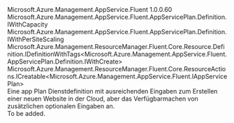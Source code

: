 <Type Name="IWithCreate" FullName="Microsoft.Azure.Management.AppService.Fluent.AppServicePlan.Definition.IWithCreate">
  <TypeSignature Language="C#" Value="public interface IWithCreate : Microsoft.Azure.Management.AppService.Fluent.AppServicePlan.Definition.IWithCapacity, Microsoft.Azure.Management.AppService.Fluent.AppServicePlan.Definition.IWithPerSiteScaling, Microsoft.Azure.Management.ResourceManager.Fluent.Core.Resource.Definition.IDefinitionWithTags&lt;Microsoft.Azure.Management.AppService.Fluent.AppServicePlan.Definition.IWithCreate&gt;, Microsoft.Azure.Management.ResourceManager.Fluent.Core.ResourceActions.ICreatable&lt;Microsoft.Azure.Management.AppService.Fluent.IAppServicePlan&gt;" />
  <TypeSignature Language="ILAsm" Value=".class public interface auto ansi abstract IWithCreate implements class Microsoft.Azure.Management.AppService.Fluent.AppServicePlan.Definition.IWithCapacity, class Microsoft.Azure.Management.AppService.Fluent.AppServicePlan.Definition.IWithPerSiteScaling, class Microsoft.Azure.Management.ResourceManager.Fluent.Core.Resource.Definition.IDefinitionWithTags`1&lt;class Microsoft.Azure.Management.AppService.Fluent.AppServicePlan.Definition.IWithCreate&gt;, class Microsoft.Azure.Management.ResourceManager.Fluent.Core.ResourceActions.ICreatable`1&lt;class Microsoft.Azure.Management.AppService.Fluent.IAppServicePlan&gt;, class Microsoft.Azure.Management.ResourceManager.Fluent.Core.ResourceActions.IIndexable" />
  <TypeSignature Language="DocId" Value="T:Microsoft.Azure.Management.AppService.Fluent.AppServicePlan.Definition.IWithCreate" />
  <TypeSignature Language="VB.NET" Value="Public Interface IWithCreate&#xA;Implements ICreatable(Of IAppServicePlan), IDefinitionWithTags(Of IWithCreate), IWithCapacity, IWithPerSiteScaling" />
  <TypeSignature Language="F#" Value="type IWithCreate = interface&#xA;    interface IWithPerSiteScaling&#xA;    interface IWithCapacity&#xA;    interface ICreatable&lt;IAppServicePlan&gt;&#xA;    interface IIndexable&#xA;    interface IDefinitionWithTags&lt;IWithCreate&gt;" />
  <AssemblyInfo>
    <AssemblyName>Microsoft.Azure.Management.AppService.Fluent</AssemblyName>
    <AssemblyVersion>1.0.0.60</AssemblyVersion>
  </AssemblyInfo>
  <Interfaces>
    <Interface>
      <InterfaceName>Microsoft.Azure.Management.AppService.Fluent.AppServicePlan.Definition.IWithCapacity</InterfaceName>
    </Interface>
    <Interface>
      <InterfaceName>Microsoft.Azure.Management.AppService.Fluent.AppServicePlan.Definition.IWithPerSiteScaling</InterfaceName>
    </Interface>
    <Interface>
      <InterfaceName>Microsoft.Azure.Management.ResourceManager.Fluent.Core.Resource.Definition.IDefinitionWithTags&lt;Microsoft.Azure.Management.AppService.Fluent.AppServicePlan.Definition.IWithCreate&gt;</InterfaceName>
    </Interface>
    <Interface>
      <InterfaceName>Microsoft.Azure.Management.ResourceManager.Fluent.Core.ResourceActions.ICreatable&lt;Microsoft.Azure.Management.AppService.Fluent.IAppServicePlan&gt;</InterfaceName>
    </Interface>
  </Interfaces>
  <Docs>
    <summary>
            Eine app Plan Dienstdefinition mit ausreichenden Eingaben zum Erstellen einer neuen Website in der Cloud, aber das Verfügbarmachen von zusätzlichen optionalen Eingaben an.
            </summary>
    <remarks>To be added.</remarks>
  </Docs>
  <Members />
</Type>